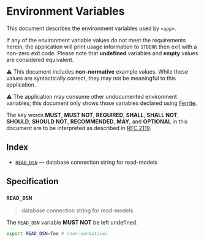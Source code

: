 # Environment Variables

This document describes the environment variables used by `<app>`.

If any of the environment variable values do not meet the requirements herein,
the application will print usage information to `STDERR` then exit with a
non-zero exit code. Please note that **undefined** variables and **empty**
values are considered equivalent.

⚠️ This document includes **non-normative** example values. While these values
are syntactically correct, they may not be meaningful to this application.

⚠️ The application may consume other undocumented environment variables; this
document only shows those variables declared using [Ferrite].

The key words **MUST**, **MUST NOT**, **REQUIRED**, **SHALL**, **SHALL NOT**,
**SHOULD**, **SHOULD NOT**, **RECOMMENDED**, **MAY**, and **OPTIONAL** in this
document are to be interpreted as described in [RFC 2119].

## Index

- [`READ_DSN`](#READ_DSN) — database connection string for read-models

## Specification

### `READ_DSN`

> database connection string for read-models

The `READ_DSN` variable **MUST NOT** be left undefined.

```bash
export READ_DSN=foo # (non-normative)
```

<!-- references -->

[ferrite]: https://github.com/dogmatiq/ferrite
[rfc 2119]: https://www.rfc-editor.org/rfc/rfc2119.html

